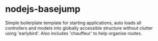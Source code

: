 nodejs-basejump
===============

Simple boilerplate template for starting applications, auto loads all controllers and models into globally accessible structure without clutter using 'earlybird'. Also includes 'chauffeur' to help organise routes.